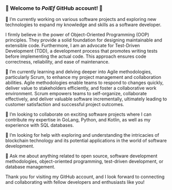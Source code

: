 ### 👋 Welcome to _PolEf_ GitHub account! 👋

🔭 I’m currently working on various software projects and exploring new technologies to expand my knowledge and skills as a software developer.

I firmly believe in the power of Object-Oriented Programming (OOP) principles. They provide a solid foundation for designing maintainable and extensible code. Furthermore, I am an advocate for Test-Driven Development (TDD), a development process that promotes writing tests before implementing the actual code. This approach ensures code correctness, reliability, and ease of maintenance.

🌱 I’m currently learning and delving deeper into Agile methodologies, particularly Scrum, to enhance my project management and collaboration abilities.
Agile methodologies enable teams to respond to changes quickly, deliver value to stakeholders efficiently, and foster a collaborative work environment.
Scrum empowers teams to self-organize, collaborate effectively, and deliver valuable software incrementally, ultimately leading to customer satisfaction and successful project outcomes.

👯 I’m looking to collaborate on exciting software projects where I can contribute my expertise in GoLang, Python, and Kotlin, as well as my experience with SQL databases. 

🤔 I’m looking for help with exploring and understanding the intricacies of blockchain technology and its potential applications in the world of software development.

💬 Ask me about anything related to open source, software development methodologies, object-oriented programming, test-driven development, or database management.

Thank you for visiting my GitHub account, and I look forward to connecting and collaborating with fellow developers and enthusiasts like you!

<!--
- 📫 How to reach me: ...
- 😄 Pronouns: ...
- ⚡ Fun fact: ...
-->
